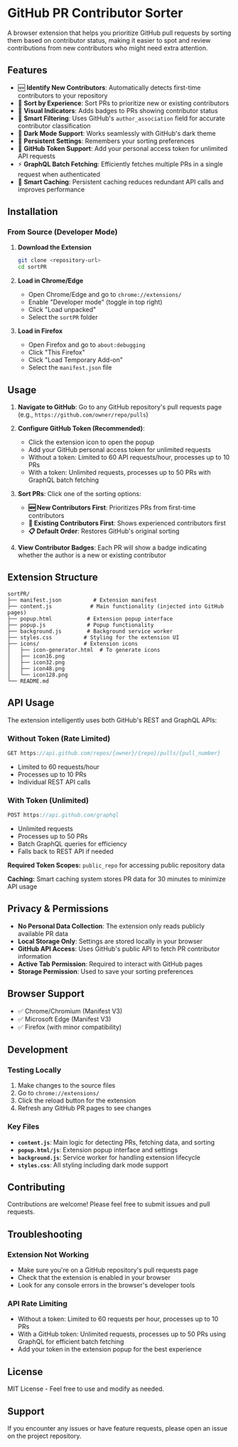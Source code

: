 # GitHub PR Contributor Sorter

A browser extension that helps you prioritize GitHub pull requests by sorting them based on contributor status, making it easier to spot and review contributions from new contributors who might need extra attention.

## Features

- 🆕 **Identify New Contributors**: Automatically detects first-time contributors to your repository
- 🔄 **Sort by Experience**: Sort PRs to prioritize new or existing contributors
- 👥 **Visual Indicators**: Adds badges to PRs showing contributor status
- 🎯 **Smart Filtering**: Uses GitHub's `author_association` field for accurate contributor classification
- 🌙 **Dark Mode Support**: Works seamlessly with GitHub's dark theme
- 💾 **Persistent Settings**: Remembers your sorting preferences
- 🔑 **GitHub Token Support**: Add your personal access token for unlimited API requests
- ⚡ **GraphQL Batch Fetching**: Efficiently fetches multiple PRs in a single request when authenticated
- 🚀 **Smart Caching**: Persistent caching reduces redundant API calls and improves performance

## Installation

### From Source (Developer Mode)

1. **Download the Extension**
   ```bash
   git clone <repository-url>
   cd sortPR
   ```

2. **Load in Chrome/Edge**
   - Open Chrome/Edge and go to `chrome://extensions/`
   - Enable "Developer mode" (toggle in top right)
   - Click "Load unpacked"
   - Select the `sortPR` folder

3. **Load in Firefox**
   - Open Firefox and go to `about:debugging`
   - Click "This Firefox"
   - Click "Load Temporary Add-on"
   - Select the `manifest.json` file

## Usage

1. **Navigate to GitHub**: Go to any GitHub repository's pull requests page (e.g., `https://github.com/owner/repo/pulls`)

2. **Configure GitHub Token (Recommended)**: 
   - Click the extension icon to open the popup
   - Add your GitHub personal access token for unlimited requests
   - Without a token: Limited to 60 API requests/hour, processes up to 10 PRs
   - With a token: Unlimited requests, processes up to 50 PRs with GraphQL batch fetching

3. **Sort PRs**: Click one of the sorting options:
   - **🆕 New Contributors First**: Prioritizes PRs from first-time contributors
   - **🔄 Existing Contributors First**: Shows experienced contributors first  
   - **📋 Default Order**: Restores GitHub's original sorting

4. **View Contributor Badges**: Each PR will show a badge indicating whether the author is a new or existing contributor

## Extension Structure

```
sortPR/
├── manifest.json          # Extension manifest
├── content.js            # Main functionality (injected into GitHub pages)
├── popup.html           # Extension popup interface
├── popup.js             # Popup functionality
├── background.js        # Background service worker
├── styles.css          # Styling for the extension UI
├── icons/              # Extension icons
│   ├── icon-generator.html  # To generate icons
│   ├── icon16.png
│   ├── icon32.png
│   ├── icon48.png
│   └── icon128.png
└── README.md           
```

## API Usage

The extension intelligently uses both GitHub's REST and GraphQL APIs:

### Without Token (Rate Limited)
```javascript
GET https://api.github.com/repos/{owner}/{repo}/pulls/{pull_number}
```
- Limited to 60 requests/hour
- Processes up to 10 PRs
- Individual REST API calls

### With Token (Unlimited)
```javascript
POST https://api.github.com/graphql
```
- Unlimited requests
- Processes up to 50 PRs  
- Batch GraphQL queries for efficiency
- Falls back to REST API if needed

**Required Token Scopes:** `public_repo` for accessing public repository data

**Caching:** Smart caching system stores PR data for 30 minutes to minimize API usage

## Privacy & Permissions

- **No Personal Data Collection**: The extension only reads publicly available PR data
- **Local Storage Only**: Settings are stored locally in your browser
- **GitHub API Access**: Uses GitHub's public API to fetch PR contributor information
- **Active Tab Permission**: Required to interact with GitHub pages
- **Storage Permission**: Used to save your sorting preferences

## Browser Support

- ✅ Chrome/Chromium (Manifest V3)
- ✅ Microsoft Edge (Manifest V3)
- ✅ Firefox (with minor compatibility)

## Development

### Testing Locally

1. Make changes to the source files
2. Go to `chrome://extensions/`
3. Click the reload button for the extension
4. Refresh any GitHub PR pages to see changes

### Key Files

- **`content.js`**: Main logic for detecting PRs, fetching data, and sorting
- **`popup.html/js`**: Extension popup interface and settings
- **`background.js`**: Service worker for handling extension lifecycle
- **`styles.css`**: All styling including dark mode support

## Contributing

Contributions are welcome! Please feel free to submit issues and pull requests.

## Troubleshooting

### Extension Not Working
- Make sure you're on a GitHub repository's pull requests page
- Check that the extension is enabled in your browser
- Look for any console errors in the browser's developer tools

### API Rate Limiting
- Without a token: Limited to 60 requests per hour, processes up to 10 PRs
- With a GitHub token: Unlimited requests, processes up to 50 PRs using GraphQL for efficient batch fetching
- Add your token in the extension popup for the best experience


## License

MIT License - Feel free to use and modify as needed.

## Support

If you encounter any issues or have feature requests, please open an issue on the project repository.